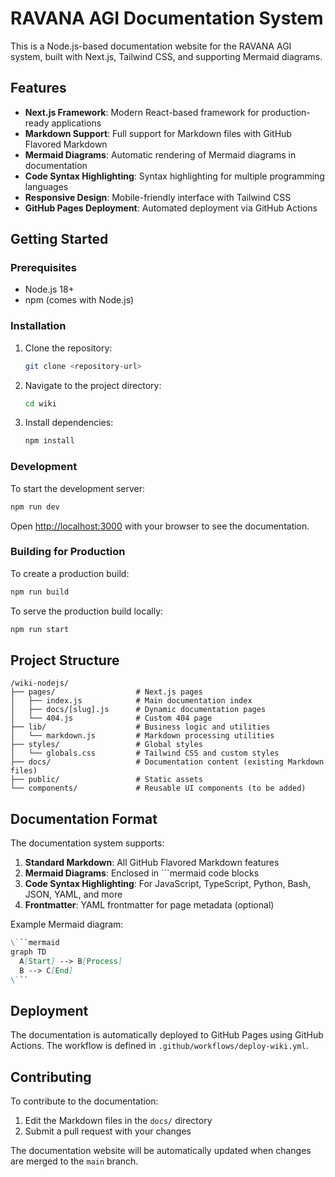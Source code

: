 # RAVANA AGI Documentation System

This is a Node.js-based documentation website for the RAVANA AGI system, built with Next.js, Tailwind CSS, and supporting Mermaid diagrams.

## Features

- **Next.js Framework**: Modern React-based framework for production-ready applications
- **Markdown Support**: Full support for Markdown files with GitHub Flavored Markdown
- **Mermaid Diagrams**: Automatic rendering of Mermaid diagrams in documentation
- **Code Syntax Highlighting**: Syntax highlighting for multiple programming languages
- **Responsive Design**: Mobile-friendly interface with Tailwind CSS
- **GitHub Pages Deployment**: Automated deployment via GitHub Actions

## Getting Started

### Prerequisites

- Node.js 18+
- npm (comes with Node.js)

### Installation

1. Clone the repository:
   ```bash
   git clone <repository-url>
   ```

2. Navigate to the project directory:
   ```bash
   cd wiki
   ```

3. Install dependencies:
   ```bash
   npm install
   ```

### Development

To start the development server:

```bash
npm run dev
```

Open [http://localhost:3000](http://localhost:3000) with your browser to see the documentation.

### Building for Production

To create a production build:

```bash
npm run build
```

To serve the production build locally:

```bash
npm run start
```

## Project Structure

```
/wiki-nodejs/
├── pages/                  # Next.js pages
│   ├── index.js            # Main documentation index
│   ├── docs/[slug].js      # Dynamic documentation pages
│   └── 404.js              # Custom 404 page
├── lib/                    # Business logic and utilities
│   └── markdown.js         # Markdown processing utilities
├── styles/                 # Global styles
│   └── globals.css         # Tailwind CSS and custom styles
├── docs/                   # Documentation content (existing Markdown files)
├── public/                 # Static assets
└── components/             # Reusable UI components (to be added)
```

## Documentation Format

The documentation system supports:

1. **Standard Markdown**: All GitHub Flavored Markdown features
2. **Mermaid Diagrams**: Enclosed in ```mermaid code blocks
3. **Code Syntax Highlighting**: For JavaScript, TypeScript, Python, Bash, JSON, YAML, and more
4. **Frontmatter**: YAML frontmatter for page metadata (optional)

Example Mermaid diagram:
```markdown
\```mermaid
graph TD
  A[Start] --> B[Process]
  B --> C[End]
\```
```

## Deployment

The documentation is automatically deployed to GitHub Pages using GitHub Actions. The workflow is defined in `.github/workflows/deploy-wiki.yml`.

## Contributing

To contribute to the documentation:

1. Edit the Markdown files in the `docs/` directory
2. Submit a pull request with your changes

The documentation website will be automatically updated when changes are merged to the `main` branch.